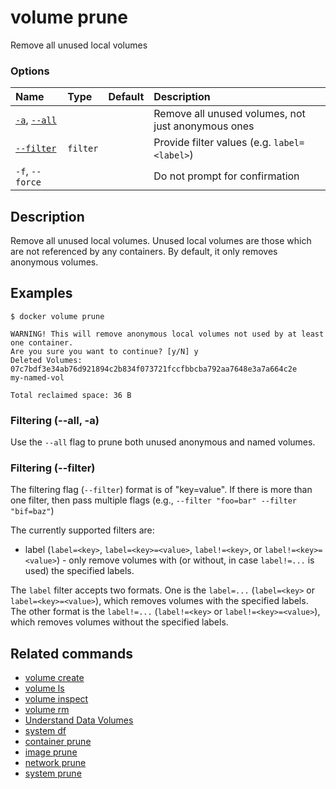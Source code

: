 # volume prune

<!---MARKER_GEN_START-->
Remove all unused local volumes

### Options

| Name                          | Type     | Default | Description                                        |
|:------------------------------|:---------|:--------|:---------------------------------------------------|
| [`-a`](#all), [`--all`](#all) |          |         | Remove all unused volumes, not just anonymous ones |
| [`--filter`](#filter)         | `filter` |         | Provide filter values (e.g. `label=<label>`)       |
| `-f`, `--force`               |          |         | Do not prompt for confirmation                     |


<!---MARKER_GEN_END-->

## Description

Remove all unused local volumes. Unused local volumes are those which are not
referenced by any containers. By default, it only removes anonymous volumes.

## Examples

```console
$ docker volume prune

WARNING! This will remove anonymous local volumes not used by at least one container.
Are you sure you want to continue? [y/N] y
Deleted Volumes:
07c7bdf3e34ab76d921894c2b834f073721fccfbbcba792aa7648e3a7a664c2e
my-named-vol

Total reclaimed space: 36 B
```

### <a name="all"></a> Filtering (--all, -a)

Use the `--all` flag to prune both unused anonymous and named volumes.

### <a name="filter"></a> Filtering (--filter)

The filtering flag (`--filter`) format is of "key=value". If there is more
than one filter, then pass multiple flags (e.g., `--filter "foo=bar" --filter "bif=baz"`)

The currently supported filters are:

* label (`label=<key>`, `label=<key>=<value>`, `label!=<key>`, or `label!=<key>=<value>`) - only remove volumes with (or without, in case `label!=...` is used) the specified labels.

The `label` filter accepts two formats. One is the `label=...` (`label=<key>` or `label=<key>=<value>`),
which removes volumes with the specified labels. The other
format is the `label!=...` (`label!=<key>` or `label!=<key>=<value>`), which removes
volumes without the specified labels.


## Related commands

* [volume create](volume_create.md)
* [volume ls](volume_ls.md)
* [volume inspect](volume_inspect.md)
* [volume rm](volume_rm.md)
* [Understand Data Volumes](https://docs.docker.com/storage/volumes/)
* [system df](system_df.md)
* [container prune](container_prune.md)
* [image prune](image_prune.md)
* [network prune](network_prune.md)
* [system prune](system_prune.md)

